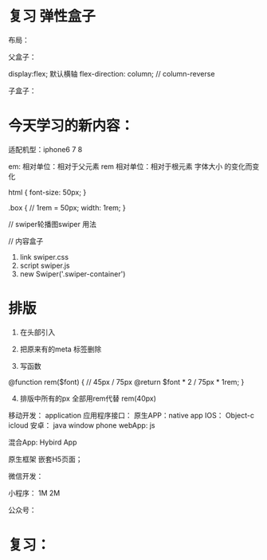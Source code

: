 # 复习  弹性盒子

布局：

父盒子： 

display:flex; 默认横轴
flex-direction: column; // column-reverse

  

子盒子：  



# 今天学习的新内容：

适配机型：iphone6 7 8

em: 相对单位：相对于父元素
rem 相对单位：相对于根元素 字体大小 的变化而变化

 html {
   font-size: 50px;
 }


 .box {
   // 1rem = 50px;
   width: 1rem;
 }


  // swiper轮播图swiper 用法

  <div class=swiper-container>
    <div class=swiper-wrapper>// 内容盒子
       <div class=swiper-slide>
          <img src=""> 
       </div>
       <div class=swiper-slide>
          <img src=""> 
       </div>
       <div class=swiper-slide>
          <img src=""> 
       </div>
    </div>
  </div>

1. link swiper.css 
2. script  swiper.js
3. new Swiper('.swiper-container')


# 排版

1. 在头部引入
  <script src="./flexible.js"></script>

2. 把原来有的meta 标签删除
<meta name="viewport" content="width=device-width, initial-scale=1.0">

3. 写函数

@function rem($font) {
  // 45px / 75px
  @return $font * 2 / 75px * 1rem;
}

4. 排版中所有的px 全部用rem代替
rem(40px)



移动开发：
application 应用程序接口：
原生APP：native app
      IOS：
        Object-c  icloud
      安卓：
        java
      window phone
webApp: 
   js

混合App: Hybird App

  原生框架 嵌套H5页面；


微信开发：

  小程序： 1M   2M

  公众号：



# 复习：




